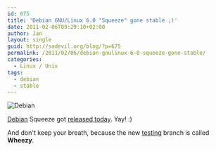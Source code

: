 ```yaml
---
id: 675
title: 'Debian GNU/Linux 6.0 "Squeeze" gone stable ;)'
date: 2011-02-06T09:29:10+02:00
author: Jan
layout: single
guid: http://sadevil.org/blog/?p=675
permalink: /2011/02/06/debian-gnulinux-6-0-squeeze-gone-stable/
categories:
  - Linux / Unix
tags:
  - debian
  - stable
---
```

![Debian](/assets/images/2011/02/debian_logo.png)

[Debian](http://www.debian.org) Squeeze got [released today](http://www.debian.org/News/2011/20110205a). Yay! :)

And don't keep your breath, because the new [testing](http://www.debian.org/releases/wheezy/) branch is called **Wheezy**.
